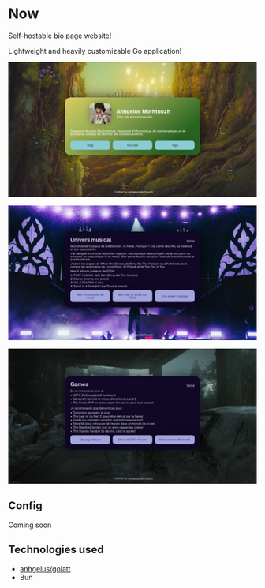 # Now

Self-hostable bio page website!

Lightweight and heavily customizable Go application!

![Screenshot of the main page](./example.jpg)

![Screenshot of a custom page](./music.webp)

![Screenshot of a custom page](./games.webp)

## Config

Coming soon

## Technologies used

- [anhgelus/golatt](https://github.com/anhgelus/golatt)
- Bun
